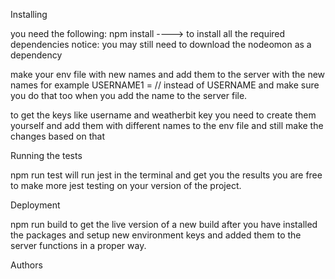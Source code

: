 Installing

you need the following:
npm install ----> to install all the required dependencies
notice: you may still need to download the nodeomon as a dependency

make your env file with new names and add them to the server with the new names
for example USERNAME1 = //     instead of USERNAME and make sure you do that too when you add the name to the server file.

to get the keys like username and weatherbit key you need to create them yourself and add them with different names
to the env file and still make the changes based on that


Running the tests <a name = "tests"></a>

npm run test will run jest in the terminal and get you the results
you are free to make more jest testing on your version of the project.


Deployment <a name = "deployment"></a>

npm run build to get the live version of a new build after you have installed the packages and setup new environment keys and added them to the server functions in a proper way.


 Authors <a name = "authors"></a>


